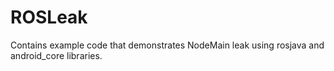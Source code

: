 # ROSLeak
Contains example code that demonstrates NodeMain leak using rosjava and android_core libraries.
